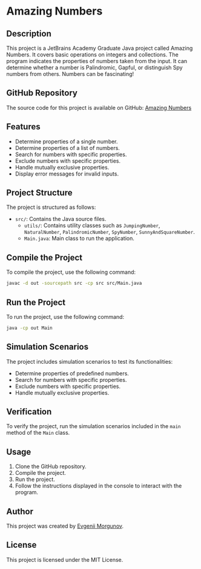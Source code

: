 # Amazing Numbers

## Description
This project is a JetBrains Academy Graduate Java project called Amazing Numbers. It covers basic operations on integers and collections. The program indicates the properties of numbers taken from the input. It can determine whether a number is Palindromic, Gapful, or distinguish Spy numbers from others. Numbers can be fascinating!

## GitHub Repository
The source code for this project is available on GitHub: [Amazing Numbers](https://github.com/MorgunovE/JetBrains-Academy-Graduate-Java-project-Amazing-Numbers)

## Features
- Determine properties of a single number.
- Determine properties of a list of numbers.
- Search for numbers with specific properties.
- Exclude numbers with specific properties.
- Handle mutually exclusive properties.
- Display error messages for invalid inputs.

## Project Structure
The project is structured as follows:
- `src/`: Contains the Java source files.
    - `utils/`: Contains utility classes such as `JumpingNumber`, `NaturalNumber`, `PalindromicNumber`, `SpyNumber`, `SunnyAndSquareNumber`.
    - `Main.java`: Main class to run the application.

## Compile the Project
To compile the project, use the following command:
```sh
javac -d out -sourcepath src -cp src src/Main.java
```

## Run the Project
To run the project, use the following command:
```sh
java -cp out Main
```

## Simulation Scenarios
The project includes simulation scenarios to test its functionalities:
- Determine properties of predefined numbers.
- Search for numbers with specific properties.
- Exclude numbers with specific properties.
- Handle mutually exclusive properties.

## Verification
To verify the project, run the simulation scenarios included in the `main` method of the `Main` class.

## Usage
1. Clone the GitHub repository.
2. Compile the project.
3. Run the project.
4. Follow the instructions displayed in the console to interact with the program.

## Author
This project was created by [Evgenii Morgunov](https://github.com/MorgunovE/).

## License
This project is licensed under the MIT License.